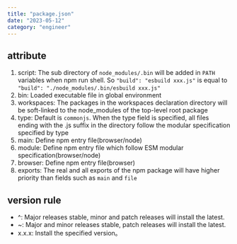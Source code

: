 ```yaml
---
title: "package.json"
date: "2023-05-12"
category: "engineer"
---
```


## attribute

1. script:  The sub directory of `node_modules/.bin` will be added in `PATH` variables when npm run shell. So `"build": "esbuild xxx.js"` is equal to `"build": "./node_modules/.bin/esbuild xxx.js"`
2. bin: Loaded executable file in global environment
3. workspaces: The packages in the workspaces declaration directory will be soft-linked to the node_modules of the top-level root package
4. type: Default is `commonjs`. When the type field is specified, all files ending with the .js suffix in the directory follow the modular specification specified by type
5. main: Define npm entry file(browser/node)
6. module: Define npm entry file which follow ESM modular specification(browser/node)
7. browser: Define npm entry file(browser)
8. exports: The real and all exports of the npm package will have higher priority than fields such as `main` and `file`

## version rule

- ^: Major releases stable, minor and patch releases will install the latest.
- ~: Major and minor releases stable, patch releases will install the latest.
- x.x.x: Install the specified version。
